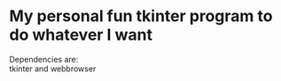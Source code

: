 #  My personal fun tkinter program to do whatever I want

Dependencies are: <br>
tkinter and webbrowser

<br>
